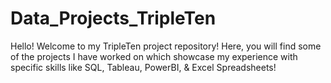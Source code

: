 # Data_Projects_TripleTen
Hello! 
Welcome to my TripleTen project repository! Here, you will find some of the projects I have worked on which showcase my experience with specific skills like SQL, Tableau, PowerBI, & Excel Spreadsheets!
